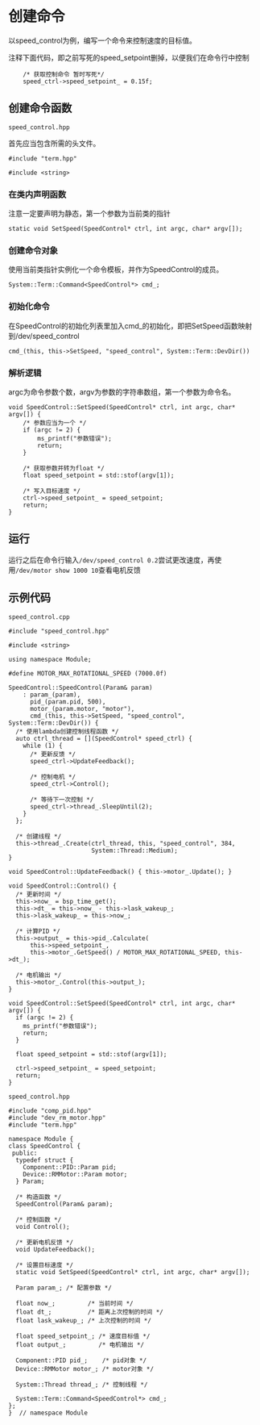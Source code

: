 # 创建命令

以speed_control为例，编写一个命令来控制速度的目标值。

注释下面代码，即之前写死的speed_setpoint删掉，以便我们在命令行中控制

        /* 获取控制命令 暂时写死*/
        speed_ctrl->speed_setpoint_ = 0.15f;

## 创建命令函数

 `speed_control.hpp`

首先应当包含所需的头文件。

    #include "term.hpp"

    #include <string>

### 在类内声明函数

注意一定要声明为静态，第一个参数为当前类的指针

    static void SetSpeed(SpeedControl* ctrl, int argc, char* argv[]);

### 创建命令对象

使用当前类指针实例化一个命令模板，并作为SpeedControl的成员。

    System::Term::Command<SpeedControl*> cmd_;

### 初始化命令

在SpeedControl的初始化列表里加入cmd_的初始化，即把SetSpeed函数映射到/dev/speed_control

    cmd_(this, this->SetSpeed, "speed_control", System::Term::DevDir())

### 解析逻辑

argc为命令参数个数，argv为参数的字符串数组，第一个参数为命令名。

    void SpeedControl::SetSpeed(SpeedControl* ctrl, int argc, char* argv[]) {
        /* 参数应当为一个 */
        if (argc != 2) {
            ms_printf("参数错误");
            return;
        }

        /* 获取参数并转为float */
        float speed_setpoint = std::stof(argv[1]);

        /* 写入目标速度 */
        ctrl->speed_setpoint_ = speed_setpoint;
        return;
    }

## 运行

运行之后在命令行输入`/dev/speed_control 0.2`尝试更改速度，再使用`/dev/motor show 1000 10`查看电机反馈

## 示例代码

`speed_control.cpp`

```
#include "speed_control.hpp"

#include <string>

using namespace Module;

#define MOTOR_MAX_ROTATIONAL_SPEED (7000.0f)

SpeedControl::SpeedControl(Param& param)
    : param_(param),
      pid_(param.pid, 500),
      motor_(param.motor, "motor"),
      cmd_(this, this->SetSpeed, "speed_control", System::Term::DevDir()) {
  /* 使用lambda创建控制线程函数 */
  auto ctrl_thread = [](SpeedControl* speed_ctrl) {
    while (1) {
      /* 更新反馈 */
      speed_ctrl->UpdateFeedback();

      /* 控制电机 */
      speed_ctrl->Control();

      /* 等待下一次控制 */
      speed_ctrl->thread_.SleepUntil(2);
    }
  };

  /* 创建线程 */
  this->thread_.Create(ctrl_thread, this, "speed_control", 384,
                       System::Thread::Medium);
}

void SpeedControl::UpdateFeedback() { this->motor_.Update(); }

void SpeedControl::Control() {
  /* 更新时间 */
  this->now_ = bsp_time_get();
  this->dt_ = this->now_ - this->lask_wakeup_;
  this->lask_wakeup_ = this->now_;

  /* 计算PID */
  this->output_ = this->pid_.Calculate(
      this->speed_setpoint_,
      this->motor_.GetSpeed() / MOTOR_MAX_ROTATIONAL_SPEED, this->dt_);

  /* 电机输出 */
  this->motor_.Control(this->output_);
}

void SpeedControl::SetSpeed(SpeedControl* ctrl, int argc, char* argv[]) {
  if (argc != 2) {
    ms_printf("参数错误");
    return;
  }

  float speed_setpoint = std::stof(argv[1]);

  ctrl->speed_setpoint_ = speed_setpoint;
  return;
}

```

`speed_control.hpp`

```
#include "comp_pid.hpp"
#include "dev_rm_motor.hpp"
#include "term.hpp"

namespace Module {
class SpeedControl {
 public:
  typedef struct {
    Component::PID::Param pid;
    Device::RMMotor::Param motor;
  } Param;

  /* 构造函数 */
  SpeedControl(Param& param);

  /* 控制函数 */
  void Control();

  /* 更新电机反馈 */
  void UpdateFeedback();

  /* 设置目标速度 */
  static void SetSpeed(SpeedControl* ctrl, int argc, char* argv[]);

  Param param_; /* 配置参数 */

  float now_;         /* 当前时间 */
  float dt_;          /* 距离上次控制的时间 */
  float lask_wakeup_; /* 上次控制的时间 */

  float speed_setpoint_; /* 速度目标值 */
  float output_;         /* 电机输出 */

  Component::PID pid_;    /* pid对象 */
  Device::RMMotor motor_; /* motor对象 */

  System::Thread thread_; /* 控制线程 */

  System::Term::Command<SpeedControl*> cmd_;
};
}  // namespace Module

```